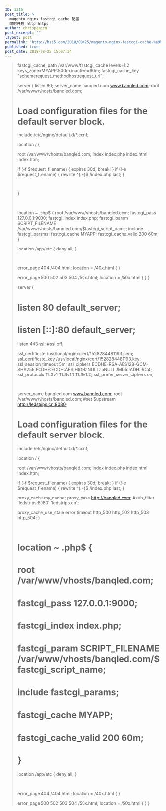 ```yaml
---
ID: 1316
post_title: >
  magento nginx fastcgi cache 配置
  同时开启 http https
author: chrispengcn
post_excerpt: ""
layout: post
permalink: 'http://hss5.com/2018/08/25/magento-nginx-fastcgi-cache-%e9%85%8d%e7%bd%ae/'
published: true
post_date: 2018-08-25 15:07:34
---
```

<blockquote>fastcgi_cache_path /var/www/fastcgi_cache levels=1:2 keys_zone=MYAPP:500m inactive=60m;
fastcgi_cache_key "schemerequest_methodhostrequest_uri";

server {
listen 80;
server_name banqled.com www.banqled.com;
root /var/www/vhosts/banqled.com;

# Load configuration files for the default server block.
include /etc/nginx/default.d/*.conf;

location / {

root /var/www/vhosts/banqled.com;
index index.php index.html index.htm;

if (-f $request_filename) {
expires 30d;
break;
}
if (!-e $request_filename) {
rewrite ^(.+)$ /index.php last;
}

&nbsp;

}

&nbsp;

location ~ \.php$ {
root /var/www/vhosts/banqled.com;
fastcgi_pass 127.0.0.1:9000;
fastcgi_index index.php;
fastcgi_param SCRIPT_FILENAME /var/www/vhosts/banqled.com/$fastcgi_script_name;
include fastcgi_params;
fastcgi_cache MYAPP;
fastcgi_cache_valid 200 60m;
}

location /app/etc {
deny all;
}

&nbsp;

error_page 404 /404.html;
location = /40x.html {
}

error_page 500 502 503 504 /50x.html;
location = /50x.html {
}
}

server {
# listen 80 default_server;
# listen [::]:80 default_server;
listen 443 ssl;
#ssl off;

ssl_certificate /usr/local/nginx/cert/1528284481193.pem;
ssl_certificate_key /usr/local/nginx/cert/1528284481193.key;
ssl_session_timeout 5m;
ssl_ciphers ECDHE-RSA-AES128-GCM-SHA256:ECDHE:ECDH:AES:HIGH:!NULL:!aNULL:!MD5:!ADH:!RC4;
ssl_protocols TLSv1 TLSv1.1 TLSv1.2;
ssl_prefer_server_ciphers on;

&nbsp;

server_name banqled.com www.banqled.com;
root /var/www/vhosts/banqled.com;
#set $upstream http://ledstrips.cn:8080;

# Load configuration files for the default server block.
include /etc/nginx/default.d/*.conf;

location / {

root /var/www/vhosts/banqled.com;
index index.php index.html index.htm;

if (-f $request_filename) {
expires 30d;
break;
}
if (!-e $request_filename) {
rewrite ^(.+)$ /index.php last;
}

proxy_cache my_cache;
proxy_pass http://banqled.com;
#sub_filter 'ledstrips:8080' 'ledstrips.cn';

proxy_cache_use_stale error timeout http_500 http_502 http_503 http_504;
}

&nbsp;

# location ~ \.php$ {
# root /var/www/vhosts/banqled.com;
# fastcgi_pass 127.0.0.1:9000;
# fastcgi_index index.php;
# fastcgi_param SCRIPT_FILENAME /var/www/vhosts/banqled.com/$fastcgi_script_name;
# include fastcgi_params;
# fastcgi_cache MYAPP;
# fastcgi_cache_valid 200 60m;
# }

location /app/etc {
deny all;
}

&nbsp;

error_page 404 /404.html;
location = /40x.html {
}

error_page 500 502 503 504 /50x.html;
location = /50x.html {
}
}</blockquote>
&nbsp;